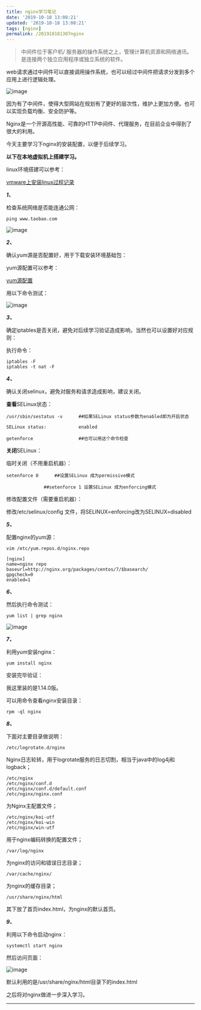 ```yaml
---
title: nginx学习笔记
date: '2019-10-18 13:08:21'
updated: '2019-10-18 13:08:21'
tags: [nginx]
permalink: /201910181307nginx
---
```

> 中间件位于客户机/ 服务器的操作系统之上，管理计算机资源和网络通讯。 是连接两个独立应用程序或独立系统的软件。

web请求通过中间件可以直接调用操作系统，也可以经过中间件把请求分发到多个应用上进行逻辑处理。

![image](https://cdn.jsdelivr.net/gh/smallersoup/jsDelivr-cdn@main/blog/article/csdnimg/20191018005844801.jpeg)

因为有了中间件，使得大型网站在规划有了更好的层次性，维护上更加方便。也可以实现负载均衡、安全防护等。

Nginx是一个开源高性能、可靠的HTTP中间件、代理服务，在目前企业中得到了很大的利用。

今天主要学习下nginx的安装配置，以便于后续学习。 

**以下在本地虚拟机上搭建学习。**

linux环境搭建可以参考：

[vmware上安装linux过程记录](http://mp.weixin.qq.com/s?__biz=MjM5MzU5NDYwNA==&mid=2247484370&idx=1&sn=f701fa2a8477143327d24b33eb175652&chksm=a695ee5191e26747c37132dca65bc6cefb1abd4b3b5e5361e4b00b7cc1680bdff7da1140f6f7&scene=21#wechat_redirect)

***1、***

检查系统网络是否能连通公网：
```shell
ping www.taobao.com
```

![image](https://cdn.jsdelivr.net/gh/smallersoup/jsDelivr-cdn@main/blog/article/csdnimg/20191018005845129.png)

***2、***

确认yum源是否配置好，用于下载安装环境基础包：

yum源配置可以参考：

[yum源配置](http://mp.weixin.qq.com/s?__biz=MjM5MzU5NDYwNA==&mid=2247484406&idx=1&sn=53f2bbba1c7ff515646e51dc574d5ebd&chksm=a695ee7591e26763bbaaf8e7af6ec85f6853646398626f082f562466ffe63a6db27783465853&scene=21#wechat_redirect)

用以下命令测试：

![image](https://cdn.jsdelivr.net/gh/smallersoup/jsDelivr-cdn@main/blog/article/csdnimg/20191018005845421.jpeg)

***3、***

确定iptables是否关闭，避免对后续学习验证造成影响，当然也可以设置好对应规则：

执行命令：

```shell
iptables -F
iptables -t nat -F
```

***4、***

确认关闭selinux，避免对服务和请求造成影响，建议关闭。

**查看**SELinux状态：

```shell
/usr/sbin/sestatus -v      ##如果SELinux status参数为enabled即为开启状态

SELinux status:            enabled

getenforce                 ##也可以用这个命令检查
```

**关闭**SELinux：

临时关闭（不用重启机器）：

```shell
setenforce 0      ##设置SELinux 成为permissive模式

              ##setenforce 1 设置SELinux 成为enforcing模式
```

修改配置文件（需要重启机器）：

修改/etc/selinux/config 文件，将SELINUX=enforcing改为SELINUX=disabled

***5、***

配置nginx的yum源：

```shell
vim /etc/yum.repos.d/nginx.repo
```

```shell
[nginx]
name=nginx repo
baseurl=http://nginx.org/packages/centos/7/$basearch/
gpgcheck=0
enabled=1
```

***6、***

然后执行命令测试：

```shell
yum list | grep nginx
```

![image](https://cdn.jsdelivr.net/gh/smallersoup/jsDelivr-cdn@main/blog/article/csdnimg/20191018005845791.jpeg)

***7、***

利用yum安装nginx：
```shell
yum install nginx
```
安装完毕验证：


我这里装的是1.14.0版。

可以用命令查看nginx安装目录：

```shell
rpm -ql nginx
```

***8、***

下面对主要目录做说明：

```shell
/etc/logrotate.d/nginx
```

Nginx日志轮转，用于logrotate服务的日志切割，相当于java中的log4j和logback；

```shell
/etc/nginx                         
/etc/nginx/conf.d
/etc/nginx/conf.d/default.conf
/etc/nginx/nginx.conf
```

为Nginx主配置文件；

```shell
/etc/nginx/koi-utf              
/etc/nginx/koi-win
/etc/nginx/win-utf
```

用于nginx编码转换的配置文件；

```shell
/var/log/nginx
```

为nginx的访问和错误日志目录；

```shell
/var/cache/nginx/
```

为nginx的缓存目录；

```shell
/usr/share/nginx/html
```

其下放了首页index.html，为nginx的默认首页。

***9、***

利用以下命令启动nginx：

```shell
systemctl start nginx
```

然后访问页面：

![image](https://cdn.jsdelivr.net/gh/smallersoup/jsDelivr-cdn@main/blog/article/csdnimg/201910180058468.jpeg)

默认利用的是/usr/share/nginx/html目录下的index.html

之后将对nginx做进一步深入学习。

------------
